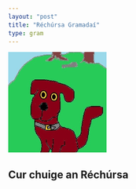 ```yaml
---
layout: "post"
title: "Réchúrsa Gramadaí"
type: gram
---
```


<img src="../assets/img/tadhg.jpg" alt="tadhg">

## Cur chuige an Réchúrsa
